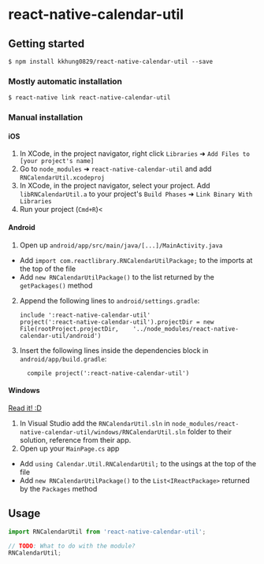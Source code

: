 
# react-native-calendar-util

## Getting started

`$ npm install kkhung0829/react-native-calendar-util --save`

### Mostly automatic installation

`$ react-native link react-native-calendar-util`

### Manual installation


#### iOS

1. In XCode, in the project navigator, right click `Libraries` ➜ `Add Files to [your project's name]`
2. Go to `node_modules` ➜ `react-native-calendar-util` and add `RNCalendarUtil.xcodeproj`
3. In XCode, in the project navigator, select your project. Add `libRNCalendarUtil.a` to your project's `Build Phases` ➜ `Link Binary With Libraries`
4. Run your project (`Cmd+R`)<

#### Android

1. Open up `android/app/src/main/java/[...]/MainActivity.java`
  - Add `import com.reactlibrary.RNCalendarUtilPackage;` to the imports at the top of the file
  - Add `new RNCalendarUtilPackage()` to the list returned by the `getPackages()` method
2. Append the following lines to `android/settings.gradle`:
  	```
  	include ':react-native-calendar-util'
  	project(':react-native-calendar-util').projectDir = new File(rootProject.projectDir, 	'../node_modules/react-native-calendar-util/android')
  	```
3. Insert the following lines inside the dependencies block in `android/app/build.gradle`:
  	```
      compile project(':react-native-calendar-util')
  	```

#### Windows
[Read it! :D](https://github.com/ReactWindows/react-native)

1. In Visual Studio add the `RNCalendarUtil.sln` in `node_modules/react-native-calendar-util/windows/RNCalendarUtil.sln` folder to their solution, reference from their app.
2. Open up your `MainPage.cs` app
  - Add `using Calendar.Util.RNCalendarUtil;` to the usings at the top of the file
  - Add `new RNCalendarUtilPackage()` to the `List<IReactPackage>` returned by the `Packages` method


## Usage
```javascript
import RNCalendarUtil from 'react-native-calendar-util';

// TODO: What to do with the module?
RNCalendarUtil;
```
  